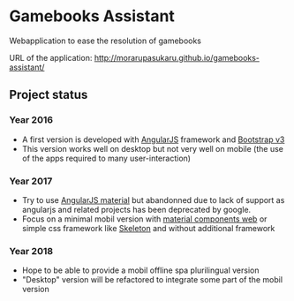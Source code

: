 # Gamebooks Assistant

Webapplication to ease the resolution of gamebooks

URL of the application: http://morarupasukaru.github.io/gamebooks-assistant/


## Project status

### Year 2016
* A first version is developed with [AngularJS](https://angularjs.org/) framework and [Bootstrap v3](https://getbootstrap.com/docs/3.3/)
* This version works well on desktop but not very well on mobile (the use of the apps required to many user-interaction)

### Year 2017
* Try to use [AngularJS material](https://material.angularjs.org/latest/) but abandonned due to lack of support as angularjs and related projects has been deprecated by google.
* Focus on a minimal mobil version with [material components web](https://material.io/components/) or simple css framework like [Skeleton](http://getskeleton.com/) and without additional framework

### Year 2018
* Hope to be able to provide a mobil offline spa plurilingual version
* "Desktop" version will be refactored to integrate some part of the mobil version
